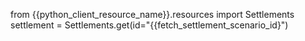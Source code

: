 from {{python_client_resource_name}}.resources import Settlements
settlement = Settlements.get(id="{{fetch_settlement_scenario_id}")
